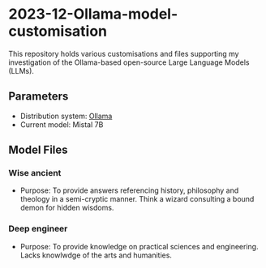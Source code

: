 # 2023-12-Ollama-model-customisation

This repository holds various customisations and files supporting my investigation of the Ollama-based open-source Large Language Models (LLMs).

## Parameters

- Distribution system: [Ollama](https://github.com/jmorganca/ollama)
- Current model: Mistal 7B

## Model Files

### Wise ancient
- Purpose: To provide answers referencing history, philosophy and theology in a semi-cryptic manner. Think a wizard consulting a bound demon for hidden wisdoms.

### Deep engineer
- Purpose: To provide knowledge on practical sciences and engineering. Lacks knowlwdge of the arts and humanities.
